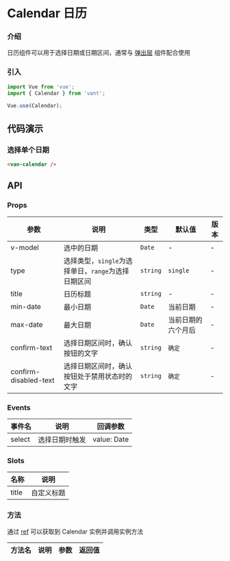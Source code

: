 # Calendar 日历

### 介绍

日历组件可以用于选择日期或日期区间，通常与 [弹出层](#/zh-CN/popup) 组件配合使用

### 引入

``` javascript
import Vue from 'vue';
import { Calendar } from 'vant';

Vue.use(Calendar);
```

## 代码演示

### 选择单个日期

```html
<van-calendar />
```

## API

### Props

| 参数 | 说明 | 类型 | 默认值 | 版本 |
|------|------|------|------|------|
| v-model | 选中的日期 | `Date` | - | - |
| type | 选择类型，`single`为选择单日，`range`为选择日期区间 | `string` | `single` | - |
| title | 日历标题 | `string` | - | - |
| min-date | 最小日期 | `Date` | 当前日期 | - |
| max-date | 最大日期 | `Date` | 当前日期的六个月后 | - |
| confirm-text | 选择日期区间时，确认按钮的文字 | `string` | `确定` | - |
| confirm-disabled-text | 选择日期区间时，确认按钮处于禁用状态时的文字 | `string` | `确定` | - |

### Events

| 事件名 | 说明 | 回调参数 |
|------|------|------|
| select | 选择日期时触发 | value: Date |

### Slots

| 名称 | 说明 |
|------|------|
| title | 自定义标题 |

### 方法

通过 [ref](https://cn.vuejs.org/v2/api/#ref) 可以获取到 Calendar 实例并调用实例方法

| 方法名 | 说明 | 参数 | 返回值 |
|------|------|------|------|
